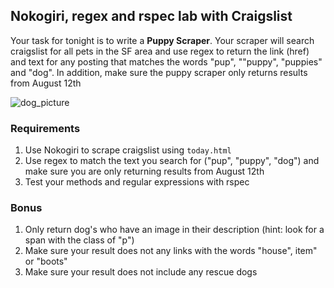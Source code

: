 ## Nokogiri, regex and rspec lab with Craigslist

Your task for tonight is to write a __Puppy Scraper__. Your scraper will search craigslist for all pets in the SF area and use regex to return the link (href) and text for any posting that matches the words "pup", ""puppy", "puppies" and "dog".  In addition, make sure the puppy scraper only returns results from August 12th

![dog_picture](http://images.craigslist.org/00P0P_hrYfqZGsteP_600x450.jpg)

### Requirements
1. Use Nokogiri to scrape craigslist using `today.html`
2. Use regex to match the text you search for ("pup", "puppy", "dog") and make sure you are only returning results from August 12th
3. Test your methods and regular expressions with rspec

### Bonus 
1. Only return dog's who have an image in their description (hint: look for a span with the class of "p")
2. Make sure your result does not any links with the words "house", item" or "boots" 
3. Make sure your result does not include any rescue dogs





